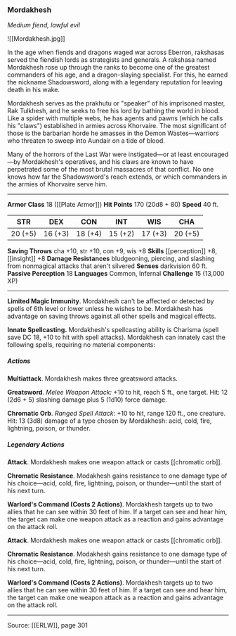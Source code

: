 ### Mordakhesh
_Medium fiend, lawful evil_

![[Mordakhesh.jpg]]

In the age when fiends and dragons waged war across Eberron, rakshasas served the fiendish lords as strategists and generals. A rakshasa named Mordakhesh rose up through the ranks to become one of the greatest commanders of his age, and a dragon-slaying specialist. For this, he earned the nickname Shadowsword, along with a legendary reputation for leaving death in his wake.

Mordakhesh serves as the prakhutu or "speaker" of his imprisoned master, Rak Tulkhesh, and he seeks to free his lord by bathing the world in blood. Like a spider with multiple webs, he has agents and pawns (which he calls his "claws") established in armies across Khorvaire. The most significant of those is the barbarian horde he amasses in the Demon Wastes—warriors who threaten to sweep into Aundair on a tide of blood.

Many of the horrors of the Last War were instigated—or at least encouraged—by Mordakhesh's operatives, and his claws are known to have perpetrated some of the most brutal massacres of that conflict. No one knows how far the Shadowsword's reach extends, or which commanders in the armies of Khorvaire serve him.





---

**Armor Class** 18 ([[Plate Armor]])
**Hit Points** 170 (20d8 + 80)
**Speed** 40 ft.

| STR     | DEX     | CON     | INT     | WIS     | CHA     |
|---------|---------|---------|---------|---------|---------|
| 20 (+5) | 16 (+3) | 18 (+4) | 15 (+2) | 17 (+3) | 20 (+5) |

**Saving Throws** cha +10, str +10, con +9, wis +8
**Skills** [[perception]] +8, [[insight]] +8
**Damage Resistances** bludgeoning, piercing, and slashing from nonmagical attacks that aren't silvered
**Senses** darkvision 60 ft.
**Passive Perception** 18
**Languages** Common, Infernal
**Challenge** 15 (13,000 XP)

---

**Limited Magic Immunity**. Mordakhesh can't be affected or detected by spells of 6th level or lower unless he wishes to be. Mordakhesh has advantage on saving throws against all other spells and magical effects.

**Innate Spellcasting.** Mordakhesh's spellcasting ability is Charisma (spell save DC 18, +10 to hit with spell attacks). Mordakhesh can innately cast the following spells, requiring no material components:

##### Actions
**Multiattack**. Mordakhesh makes three greatsword attacks.

**Greatsword**. _Melee Weapon Attack:_ +10 to hit, reach 5 ft., one target. Hit: 12 (2d6 + 5) slashing damage plus 5 (1d10) force damage.

**Chromatic Orb**. _Ranged Spell Attack:_ +10 to hit, range 120 ft., one creature. Hit: 13 (3d8) damage of a type chosen by Mordakhesh: acid, cold, fire, lightning, poison, or thunder.

##### Legendary Actions
**Attack**. Mordakhesh makes one weapon attack or casts [[chromatic orb]].

**Chromatic Resistance**. Modakhesh gains resistance to one damage type of his choice—acid, cold, fire, lightning, poison, or thunder—until the start of his next turn.

**Warlord's Command (Costs 2 Actions)**. Mordakhesh targets up to two allies that he can see within 30 feet of him. If a target can see and hear him, the target can make one weapon attack as a reaction and gains advantage on the attack roll.

**Attack**. Mordakhesh makes one weapon attack or casts [[chromatic orb]].

**Chromatic Resistance**. Modakhesh gains resistance to one damage type of his choice—acid, cold, fire, lightning, poison, or thunder—until the start of his next turn.

**Warlord's Command (Costs 2 Actions)**. Mordakhesh targets up to two allies that he can see within 30 feet of him. If a target can see and hear him, the target can make one weapon attack as a reaction and gains advantage on the attack roll.


---

Source: [[ERLW]], page 301